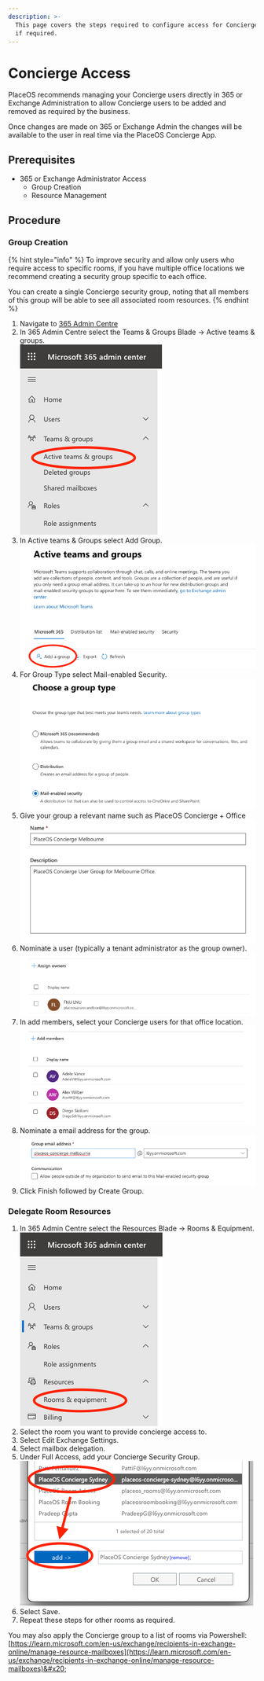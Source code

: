 ```yaml
---
description: >-
  This page covers the steps required to configure access for Concierge Users,
  if required.
---
```


# Concierge Access

PlaceOS recommends managing your Concierge users directly in 365 or Exchange Administration to allow Concierge users to be added and removed as required by the business.

Once changes are made on 365 or Exchange Admin the changes will be available to the user in real time via the PlaceOS Concierge App.

## Prerequisites

* 365 or Exchange Administrator Access
  * Group Creation
  * Resource Management

## Procedure

### Group Creation

{% hint style="info" %}
To improve security and allow only users who require access to specific rooms, if you have multiple office locations we recommend creating a security group specific to each office.

You can create a single Concierge security group, noting that all members of this group will be able to see all associated room resources.
{% endhint %}

1. Navigate to [365 Admin Centre](https://admin.microsoft.com/)
2. In 365 Admin Centre select the Teams & Groups Blade -> Active teams & groups.\
   ![](<../../.gitbook/assets/image (3) (4).png>)
3. In Active teams & Groups select Add Group.\
   ![](<../../.gitbook/assets/image (19) (1).png>)
4. For Group Type select Mail-enabled Security.\
   ![](<../../.gitbook/assets/image (7) (2).png>)
5. Give your group a relevant name such as PlaceOS Concierge + Office\
   ![](<../../.gitbook/assets/image (26).png>)
6. Nominate a user (typically a tenant administrator as the group owner).\
   ![](<../../.gitbook/assets/image (3) (2).png>)
7. &#x20;In add members, select your Concierge users for that office location.\
   ![](<../../.gitbook/assets/image (8) (2).png>)
8. Nominate a email address for the group.\
   ![](<../../.gitbook/assets/image (24).png>)
9. Click Finish followed by Create Group.

### Delegate Room Resources

1. In 365 Admin Centre select the Resources Blade -> Rooms & Equipment.\
   ![](<../../.gitbook/assets/image (6) (3).png>)
2. Select the room you want to provide concierge access to.
3. Select Edit Exchange Settings.
4. Select mailbox delegation.
5. Under Full Access, add your Concierge Security Group.\
   ![](<../../.gitbook/assets/image (20) (1).png>)
6. Select Save.
7. Repeat these steps for other rooms as required.

You may also apply the Concierge group to a list of rooms via Powershell: [https://learn.microsoft.com/en-us/exchange/recipients-in-exchange-online/manage-resource-mailboxes](https://learn.microsoft.com/en-us/exchange/recipients-in-exchange-online/manage-resource-mailboxes)&#x20;

